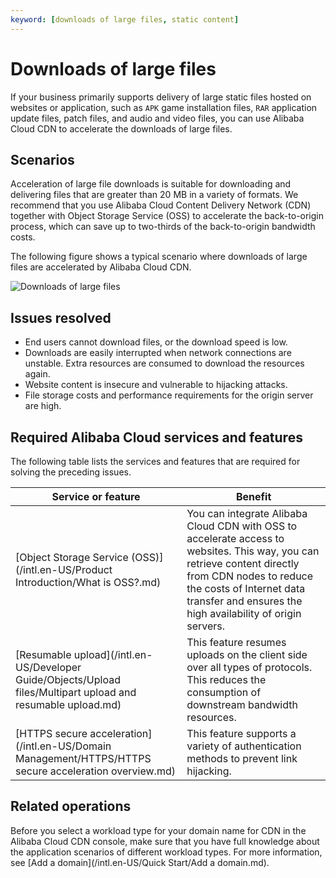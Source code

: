 ```yaml
---
keyword: [downloads of large files, static content]
---
```


# Downloads of large files

If your business primarily supports delivery of large static files hosted on websites or application, such as `APK` game installation files, `RAR` application update files, patch files, and audio and video files, you can use Alibaba Cloud CDN to accelerate the downloads of large files.

## Scenarios

Acceleration of large file downloads is suitable for downloading and delivering files that are greater than 20 MB in a variety of formats. We recommend that you use Alibaba Cloud Content Delivery Network \(CDN\) together with Object Storage Service \(OSS\) to accelerate the back-to-origin process, which can save up to two-thirds of the back-to-origin bandwidth costs.

The following figure shows a typical scenario where downloads of large files are accelerated by Alibaba Cloud CDN.

![Downloads of large files](https://static-aliyun-doc.oss-cn-hangzhou.aliyuncs.com/assets/img/en-US/7329901061/p75328.png)

## Issues resolved

-   End users cannot download files, or the download speed is low.
-   Downloads are easily interrupted when network connections are unstable. Extra resources are consumed to download the resources again.
-   Website content is insecure and vulnerable to hijacking attacks.
-   File storage costs and performance requirements for the origin server are high.

## Required Alibaba Cloud services and features

The following table lists the services and features that are required for solving the preceding issues.

|Service or feature|Benefit|
|------------------|-------|
|[Object Storage Service \(OSS\)](/intl.en-US/Product Introduction/What is OSS?.md)|You can integrate Alibaba Cloud CDN with OSS to accelerate access to websites. This way, you can retrieve content directly from CDN nodes to reduce the costs of Internet data transfer and ensures the high availability of origin servers.|
|[Resumable upload](/intl.en-US/Developer Guide/Objects/Upload files/Multipart upload and resumable upload.md)|This feature resumes uploads on the client side over all types of protocols. This reduces the consumption of downstream bandwidth resources.|
|[HTTPS secure acceleration](/intl.en-US/Domain Management/HTTPS/HTTPS secure acceleration overview.md)|This feature supports a variety of authentication methods to prevent link hijacking.|

## Related operations

Before you select a workload type for your domain name for CDN in the Alibaba Cloud CDN console, make sure that you have full knowledge about the application scenarios of different workload types. For more information, see [Add a domain](/intl.en-US/Quick Start/Add a domain.md).

